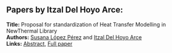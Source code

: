 <h2>Papers by Itzal Del Hoyo Arce:</h2>
<p>
<b>Title:</b> Proposal for standardization of Heat Transfer Modelling  in NewThermal Library<br />
<b>Authors:</b> <a href="../authors/author_199.html">Susana López Pérez</a> and <a href="../authors/author_65.html">Itzal Del Hoyo Arce</a><br />
<b>Links:</b> <a href="../abstracts/abstract_126.pdf">Abstract</a>, <a href="../submissions/ECP140961189_LopezperezDelhoyoarce.pdf">Full paper</a>
</p>